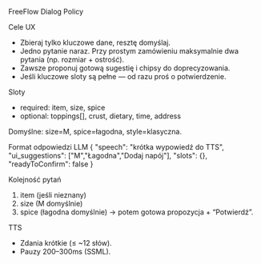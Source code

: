 FreeFlow Dialog Policy

Cele UX
- Zbieraj tylko kluczowe dane, resztę domyślaj.
- Jedno pytanie naraz. Przy prostym zamówieniu maksymalnie dwa pytania (np. rozmiar + ostrość).
- Zawsze proponuj gotową sugestię i chipsy do doprecyzowania.
- Jeśli kluczowe sloty są pełne — od razu proś o potwierdzenie.

Sloty
- required: item, size, spice
- optional: toppings[], crust, dietary, time, address

Domyślne: size=M, spice=łagodna, style=klasyczna.

Format odpowiedzi LLM
{
  "speech": "krótka wypowiedź do TTS",
  "ui_suggestions": ["M","Łagodna","Dodaj napój"],
  "slots": {},
  "readyToConfirm": false
}

Kolejność pytań
1. item (jeśli nieznany)
2. size (M domyślnie)
3. spice (łagodna domyślnie) → potem gotowa propozycja + “Potwierdź”.

TTS
- Zdania krótkie (≤ ~12 słów).
- Pauzy 200–300ms (SSML).



